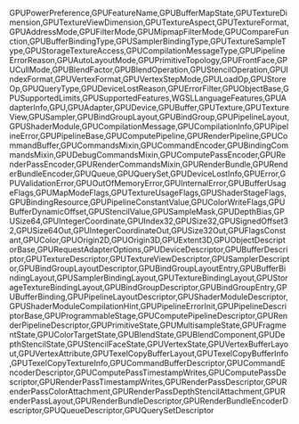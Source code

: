 GPUPowerPreference,GPUFeatureName,GPUBufferMapState,GPUTextureDimension,GPUTextureViewDimension,GPUTextureAspect,GPUTextureFormat,GPUAddressMode,GPUFilterMode,GPUMipmapFilterMode,GPUCompareFunction,GPUBufferBindingType,GPUSamplerBindingType,GPUTextureSampleType,GPUStorageTextureAccess,GPUCompilationMessageType,GPUPipelineErrorReason,GPUAutoLayoutMode,GPUPrimitiveTopology,GPUFrontFace,GPUCullMode,GPUBlendFactor,GPUBlendOperation,GPUStencilOperation,GPUIndexFormat,GPUVertexFormat,GPUVertexStepMode,GPULoadOp,GPUStoreOp,GPUQueryType,GPUDeviceLostReason,GPUErrorFilter,GPUObjectBase,GPUSupportedLimits,GPUSupportedFeatures,WGSLLanguageFeatures,GPUAdapterInfo,GPU,GPUAdapter,GPUDevice,GPUBuffer,GPUTexture,GPUTextureView,GPUSampler,GPUBindGroupLayout,GPUBindGroup,GPUPipelineLayout,GPUShaderModule,GPUCompilationMessage,GPUCompilationInfo,GPUPipelineError,GPUPipelineBase,GPUComputePipeline,GPURenderPipeline,GPUCommandBuffer,GPUCommandsMixin,GPUCommandEncoder,GPUBindingCommandsMixin,GPUDebugCommandsMixin,GPUComputePassEncoder,GPURenderPassEncoder,GPURenderCommandsMixin,GPURenderBundle,GPURenderBundleEncoder,GPUQueue,GPUQuerySet,GPUDeviceLostInfo,GPUError,GPUValidationError,GPUOutOfMemoryError,GPUInternalError,GPUBufferUsageFlags,GPUMapModeFlags,GPUTextureUsageFlags,GPUShaderStageFlags,GPUBindingResource,GPUPipelineConstantValue,GPUColorWriteFlags,GPUBufferDynamicOffset,GPUStencilValue,GPUSampleMask,GPUDepthBias,GPUSize64,GPUIntegerCoordinate,GPUIndex32,GPUSize32,GPUSignedOffset32,GPUSize64Out,GPUIntegerCoordinateOut,GPUSize32Out,GPUFlagsConstant,GPUColor,GPUOrigin2D,GPUOrigin3D,GPUExtent3D,GPUObjectDescriptorBase,GPURequestAdapterOptions,GPUDeviceDescriptor,GPUBufferDescriptor,GPUTextureDescriptor,GPUTextureViewDescriptor,GPUSamplerDescriptor,GPUBindGroupLayoutDescriptor,GPUBindGroupLayoutEntry,GPUBufferBindingLayout,GPUSamplerBindingLayout,GPUTextureBindingLayout,GPUStorageTextureBindingLayout,GPUBindGroupDescriptor,GPUBindGroupEntry,GPUBufferBinding,GPUPipelineLayoutDescriptor,GPUShaderModuleDescriptor,GPUShaderModuleCompilationHint,GPUPipelineErrorInit,GPUPipelineDescriptorBase,GPUProgrammableStage,GPUComputePipelineDescriptor,GPURenderPipelineDescriptor,GPUPrimitiveState,GPUMultisampleState,GPUFragmentState,GPUColorTargetState,GPUBlendState,GPUBlendComponent,GPUDepthStencilState,GPUStencilFaceState,GPUVertexState,GPUVertexBufferLayout,GPUVertexAttribute,GPUTexelCopyBufferLayout,GPUTexelCopyBufferInfo,GPUTexelCopyTextureInfo,GPUCommandBufferDescriptor,GPUCommandEncoderDescriptor,GPUComputePassTimestampWrites,GPUComputePassDescriptor,GPURenderPassTimestampWrites,GPURenderPassDescriptor,GPURenderPassColorAttachment,GPURenderPassDepthStencilAttachment,GPURenderPassLayout,GPURenderBundleDescriptor,GPURenderBundleEncoderDescriptor,GPUQueueDescriptor,GPUQuerySetDescriptor